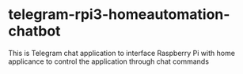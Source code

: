 # telegram-rpi3-homeautomation-chatbot
This is Telegram chat application to interface Raspberry Pi with home applicance to control the application through chat commands
